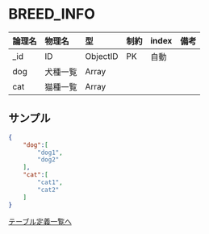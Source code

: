 # BREED_INFO

| 論理名 | 物理名   | 型       | 制約 | index | 備考 |
| :----- | :------- | :------- | :--- | :---- | :--- |
| _id    | ID       | ObjectID | PK   | 自動  |      |
| dog    | 犬種一覧 | Array    |      |       |      |
| cat    | 猫種一覧 | Array    |      |       |      |

## サンプル

```json
{
    "dog":[
        "dog1",
        "dog2"
    ],
    "cat":[
        "cat1",
        "cat2"
    ]
}
```

[テーブル定義一覧へ](../database-design.md)
